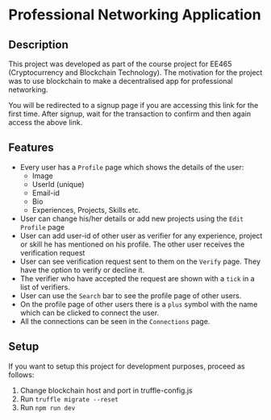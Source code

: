 # Professional Networking Application

## Description
This project was developed as part of the course project for EE465 (Cryptocurrency and Blockchain Technology). The motivation for the project was to use blockchain to make a decentralised app for professional networking.

You will be redirected to a signup page if you are accessing this link for the first time. After signup, wait for the transaction to confirm and then again access the above link.

## Features
* Every user has a `Profile` page which shows the details of the user:
  - Image
  - UserId (unique)
  - Email-id
  - Bio
  - Experiences, Projects, Skills etc.
* User can change his/her details or add new projects using the `Edit Profile` page
* User can add user-id of other user as verifier for any experience, project or skill he has mentioned on his profile. The other user receives the verification request
* User can see verification request sent to them on the `Verify` page. They have the option to verify or decline it.
* The verifier who have accepted the request are shown with a `tick` in a list of verifiers.
* User can use the `Search` bar to see the profile page of other users.
* On the profile page of other users there is a `plus` symbol with the name which can be clicked to connect the user.
* All the connections can be seen in the `Connections` page.

## Setup
If you want to setup this project for development purposes, proceed as follows:
1. Change blockchain host and port in truffle-config.js  
2. Run ```truffle migrate --reset```  
3. Run ```npm run dev```
